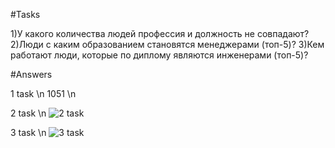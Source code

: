#Tasks

1)У какого количества людей профессия и должность не совпадают?
2)Люди с каким образованием становятся менеджерами (топ-5)?
3)Кем работают люди, которые по диплому являются инженерами (топ-5)? 

#Answers

1 task \n
1051 \n

2 task \n
![2 task](https://github.com/sHakalUF/da/blob/main/2%20task.jpg)

3 task \n
![3 task](https://github.com/sHakalUF/da/blob/main/3%20task.jpg)

